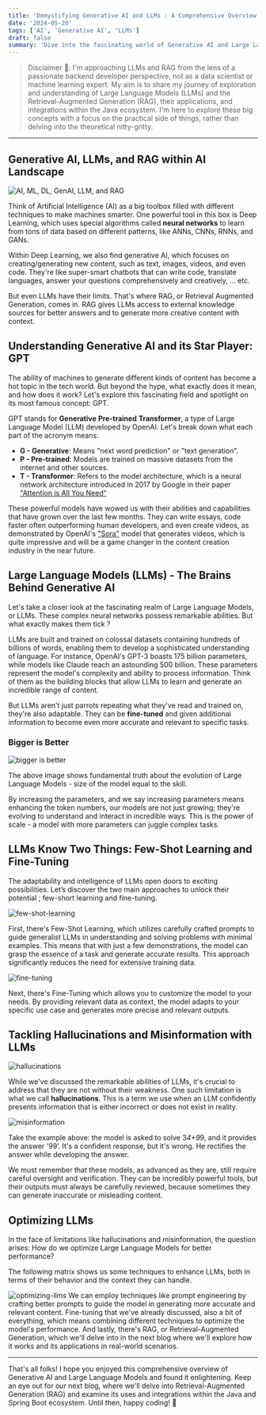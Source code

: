 ```yaml
---
title: 'Demystifying Generative AI and LLMs : A Comprehensive Overview'
date: '2024-05-20'
tags: ['AI', 'Generative AI', 'LLMs']
draft: false
summary: 'Dive into the fascinating world of Generative AI and Large Language Models! This blog explores the core concepts, benefits, and limitations of LLMs, including insights into few-shot learning, fine-tuning, and tackling hallucinations.'
---
```


> Disclaimer 📢: I'm approaching LLMs and RAG from the lens of a passionate backend developer perspective, not as a data scientist or machine learning expert. My aim is to share my journey of exploration and understanding of Large Language Models (LLMs) and the Retrieval-Augmented Generation (RAG), their applications, and integrations within the Java ecosystem. I'm here to explore these big concepts with a focus on the practical side of things, rather than delving into the theoretical nitty-gritty.

---

## Generative AI, LLMs, and RAG within AI Landscape

![AI, ML, DL, GenAI, LLM, and RAG](/static/blogs/genai-llm-rag/ai-landscape.png)

Think of Artificial Intelligence (AI) as a big toolbox filled with different techniques to make machines smarter. One powerful tool in this box is Deep Learning, which uses special algorithms called **neural networks** to learn from tons of data based on different patterns, like ANNs, CNNs, RNNs, and GANs.

Within Deep Learning, we also find generative AI, which focuses on creating/generating new content, such as text, images, videos, and even code. They're like super-smart chatbots that can write code, translate languages, answer your questions comprehensively and creatively, ... etc.  

But even LLMs have their limits. That's where RAG, or Retrieval Augmented Generation, comes in. RAG gives LLMs access to external knowledge sources for better answers and to generate more creative content with context.

## Understanding Generative AI and its Star Player: GPT

The ability of machines to generate different kinds of content has become a hot topic in the tech world. But beyond the hype, what exactly does it mean, and how does it work? Let's explore this fascinating field and spotlight on its most famous concept: GPT.

GPT stands for **Generative** **Pre-trained** **Transformer**, a type of Large Language Model (LLM) developed by OpenAI. Let's break down what each part of the acronym means:

- **G - Generative**: Means "next word prediction" or "text generation".
- **P - Pre-trained**: Models are trained on massive datasets from the internet and other sources.
- **T - Transformer**: Refers to the model architecture, which is a neural network architecture introduced in 2017 by Google in their paper ["Attention is All You Need"](https://arxiv.org/abs/1706.03762)

These powerful models have wowed us with their abilities and capabilities that have grown over the last few months. They can write essays, code faster often outperforming human developers, and even create videos, as demonstrated by OpenAI's ["Sora"](https://openai.com/sora) model that generates videos, which is quite impressive and will be a game changer in the content creation industry in the near future.

## Large Language Models (LLMs) - The Brains Behind Generative AI

Let's take a closer look at the fascinating realm of Large Language Models, or LLMs. These complex neural networks possess remarkable abilities. But what exactly makes them tick ?

LLMs are built and trained on colossal datasets containing hundreds of billions of words, enabling them to develop a sophisticated understanding of language. For instance, OpenAI's GPT-3 boasts 175 billion parameters, while models like Claude reach an astounding 500 billion. These parameters represent the model's complexity and ability to process information. Think of them as the building blocks that allow LLMs to learn and generate an incredible range of content.

But LLMs aren't just parrots repeating what they've read and trained on, they're also adaptable. They can be **fine-tuned** and given additional information to become even more accurate and relevant to specific tasks.

### Bigger is Better

![bigger is better](/static/blogs/genai-llm-rag/bigger-is-better.gif)

The above image shows fundamental truth about the evolution of Large Language Models - size of the model equal to the skill. 

By increasing the parameters, and we say increasing parameters means enhancing the token numbers, our models are not just growing; they're evolving to understand and interact in incredible ways. This is the power of scale - a model with more parameters can juggle complex tasks.

## LLMs Know Two Things: Few-Shot Learning and Fine-Tuning

The adaptability and intelligence of LLMs open doors to exciting possibilities. Let’s discover the two main approaches to unlock their potential ; few-short learning and fine-tuning.

![few-shot-learning](/static/blogs/genai-llm-rag/few-shot-learning.png)

First, there's Few-Shot Learning, which utilizes carefully crafted prompts to guide generalist LLMs in understanding and solving problems with minimal examples. This means that with just a few demonstrations, the model can grasp the essence of a task and generate accurate results. This approach significantly reduces the need for extensive training data.

![fine-tuning](/static/blogs/genai-llm-rag/fine-tuning.png)

Next, there's Fine-Tuning which allows you to customize the model to your needs. By providing relevant data as context, the model adapts to your specific use case and generates more precise and relevant outputs.

## Tackling Hallucinations and Misinformation with LLMs

![hallucinations](/static/blogs/genai-llm-rag/hallucinations.png)

While we've discussed the remarkable abilities of LLMs, it's crucial to address that they are not without their weakness. One such limitation is what we call **hallucinations**. This is a term we use when an LLM confidently presents information that is either incorrect or does not exist in reality. 

![misinformation](/static/blogs/genai-llm-rag/misinformation.png)

Take the example above: the model is asked to solve 3*4+9*9, and it provides the answer '99’. It's a confident response, but it's wrong. He rectifies the answer while developing the answer.

We must remember that these models, as advanced as they are, still require careful oversight and verification. They can be incredibly powerful tools, but their outputs must always be carefully reviewed, because sometimes they can generate inaccurate or misleading content.

## Optimizing LLMs 

In the face of limitations like hallucinations and misinformation, the question arises: How do we optimize Large Language Models for better performance?  

The following matrix shows us some techniques to enhance LLMs, both in terms of their behavior and the context they can handle.

![optimizing-llms](/static/blogs/genai-llm-rag/optimizing-llms.png)
We can employ techniques like prompt engineering by crafting better prompts to guide the model in generating more accurate and relevant content. Fine-tuning that we've already discussed, also a bit of everything, which means combining different techniques to optimize the model's performance. And lastly, there's RAG, or Retrieval-Augmented Generation, which we'll delve into in the next blog where we'll explore how it works and its applications in real-world scenarios.

----

That's all folks! I hope you enjoyed this comprehensive overview of Generative AI and Large Language Models and found it enlightening.
Keep an eye out for our next blog, where we'll delve into Retrieval-Augmented Generation (RAG) and examine its uses and integrations within the Java and Spring Boot ecosystem. Until then, happy coding! 🚀